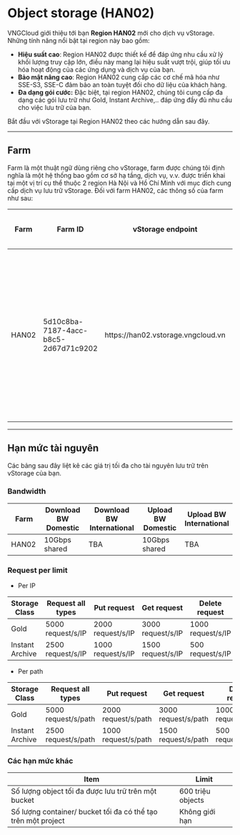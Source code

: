 # Object storage (HAN02)

VNGCloud giới thiệu tới bạn **Region HAN02** mới cho dịch vụ vStorage. Những tính năng nổi bật tại region này bao gồm:

* **Hiệu suất cao**: Region HAN02 được thiết kế để đáp ứng nhu cầu xử lý khối lượng truy cập lớn, điều này mang lại hiệu suất vượt trội, giúp tối ưu hóa hoạt động của các ứng dụng và dịch vụ của bạn.
* **Bảo mật nâng cao**: Region HAN02 cung cấp các cơ chế mã hóa như SSE-S3, SSE-C đảm bảo an toàn tuyệt đối cho dữ liệu của khách hàng.
* **Đa dạng gói cước:** Đặc biệt, tại region HAN02, chúng tôi cung cấp đa dạng các gói lưu trữ như Gold, Instant Archive,.. đáp ứng đầy đủ nhu cầu cho việc lưu trữ của bạn.

Bắt đầu với vStorage tại Region HAN02 theo các hướng dẫn sau đây.

***

## **Farm**

Farm là một thuật ngữ dùng riêng cho vStorage, farm được chúng tôi định nghĩa là một hệ thống bao gồm cơ sở hạ tầng, dịch vụ, v.v. được triển khai tại một vị trí cụ thể thuộc 2 region Hà Nội và Hồ Chí Minh với mục đích cung cấp dịch vụ lưu trữ vStorage. Đối với farm HAN02, các thông số của farm như sau:

<table data-full-width="true"><thead><tr><th width="107.80000000000001">Farm</th><th width="211">Farm ID</th><th width="319">vStorage endpoint</th><th>Mục đích sử dụng</th></tr></thead><tbody><tr><td>HAN02</td><td>5d10c8ba-7187-4acc-b8c5-2d67d71c9202</td><td>https://han02.vstorage.vngcloud.vn</td><td>Farm phục vụ đa mục đích với hiệu suất cao và được dùng chung cho dữ liệu lưu trữ tại Region Hà Nội.</td></tr></tbody></table>

***

## Hạn mức tài nguyên

Các bảng sau đây liệt kê các giá trị tối đa cho tài nguyên lưu trữ trên vStorage của bạn.

### Bandwidth

<table data-full-width="true"><thead><tr><th width="113">Farm</th><th width="210">Download BW Domestic</th><th width="238">Download BW International</th><th width="198">Upload BW Domestic</th><th>Upload BW International</th></tr></thead><tbody><tr><td>HAN02</td><td>10Gbps shared</td><td>TBA</td><td>10Gbps shared</td><td>TBA</td></tr></tbody></table>

### Request per limit

* Per IP

<table data-full-width="true"><thead><tr><th width="167">Storage Class</th><th width="187.091064453125">Request all types</th><th width="174.45458984375">Put request</th><th width="188.364013671875">Get request</th><th>Delete request</th></tr></thead><tbody><tr><td>Gold</td><td>5000  request/s/IP</td><td>2000  request/s/IP</td><td>3000  request/s/IP</td><td>1000  request/s/IP</td></tr><tr><td>Instant Archive</td><td>2500  request/s/IP</td><td>1000  request/s/IP</td><td>1500  request/s/IP</td><td>500  request/s/IP</td></tr></tbody></table>

* Per path

<table data-full-width="true"><thead><tr><th width="164.1817626953125">Storage Class</th><th width="203.13629150390625">Request all types</th><th width="194.9090576171875">Put request</th><th width="194.0906982421875">Get request</th><th>Delete request</th></tr></thead><tbody><tr><td>Gold</td><td>5000 request/s/path</td><td>2000 request/s/path</td><td>3000 request/s/path</td><td>1000 request/s/path</td></tr><tr><td>Instant Archive</td><td>2500 request/s/path</td><td>1000 request/s/path</td><td>1500 request/s/path</td><td>500 request/s/path</td></tr></tbody></table>

### Các hạn mức khác

<table data-full-width="true"><thead><tr><th>Item</th><th>Limit</th></tr></thead><tbody><tr><td>Số lượng object tối đa được lưu trữ trên một bucket</td><td>600 triệu objects</td></tr><tr><td>Số lượng container/ bucket tối đa có thể tạo trên một project</td><td>Không giới hạn</td></tr></tbody></table>
